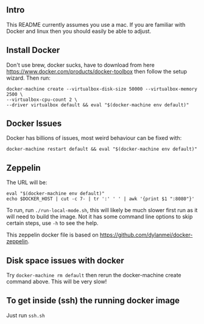 ## Intro

This README currently assumes you use a mac. If you are familiar with Docker and linux then you should easily be able to
adjust.

## Install Docker

Don't use brew, docker sucks, have to download from here https://www.docker.com/products/docker-toolbox then follow the
 setup wizard. Then run:

```
docker-machine create --virtualbox-disk-size 50000 --virtualbox-memory 2500 \
--virtualbox-cpu-count 2 \
--driver virtualbox default && eval "$(docker-machine env default)"
```

## Docker Issues

Docker has billions of issues, most weird behaviour can be fixed with:

```
docker-machine restart default && eval "$(docker-machine env default)"
```

## Zeppelin

The URL will be:

```
eval "$(docker-machine env default)"
echo $DOCKER_HOST | cut -c 7- | tr ':' ' ' | awk '{print $1 ":8080"}'
```

To run, run `./run-local-mode.sh`, this will likely be much slower first run as it will need to build the
image.  Not it has some command line options to skip certain steps, use `-h` to see the help.

This zeppelin docker file is based on https://github.com/dylanmei/docker-zeppelin.

## Disk space issues with docker

Try `docker-machine rm default` then rerun the docker-machine create command above. This will be very slow!

## To get inside (ssh) the running docker image

Just run `ssh.sh`
